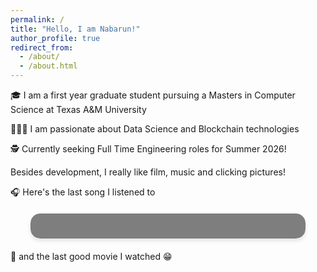 ```yaml
---
permalink: /
title: "Hello, I am Nabarun!"
author_profile: true
redirect_from: 
  - /about/
  - /about.html
---
```

<head>
  <script type="module">
  import { inject } from '@vercel/analytics';
  inject();
  </script>
</head>

🎓 I am a first year graduate student pursuing a Masters in Computer Science at Texas A&M University

👨🏻‍💻 I am passionate about Data Science and Blockchain technologies

🕵️ Currently seeking Full Time Engineering roles for Summer 2026!


Besides development, I really like film, music and clicking pictures!

🎧 Here's the last song I listened to

<div id="lastfm-track" class="animated-card">
    <!-- Last played track will be displayed here -->
  </div>

  <script>
    // Fetch last played track from serverless function
    fetch('/api/lastfm')
      .then(response => response.json())
      .then(data => {
        // Defensive check for missing data
        if (!data.recenttracks || !data.recenttracks.track || data.recenttracks.track.length === 0) {
          document.getElementById('lastfm-track').innerHTML = '<p>No Last.fm data available</p>';
          return;
        }
        const track = data.recenttracks.track[0];
        const trackName = track.name;
        const artistName = track.artist['#text'];
        const albumArt = track.image[3]['#text']; // Size 'large'

        // Function to wrap text in scrolling container if needed
        function wrapInScrollContainer(text, className) {
          if (text.length > 20) {
            return `<div class="scroll-container ${className}"><span class="scroll-text">${text}</span></div>`;
          }
          return `<div class="${className}">${text}</div>`;
        }

        // Update the DOM with the track information
        document.getElementById('lastfm-track').innerHTML = `
          <div class="content-wrapper">
            <img src="${albumArt}" alt="${trackName}" class="album-art" />
            <div class="track-info">
              <p class="now-playing">Last Played Track</p>
              ${wrapInScrollContainer(trackName, 'track-name')}
              ${wrapInScrollContainer(artistName, 'artist-name')}
            </div>
          </div>
        `;
      })
      .catch(error => {
        console.error('Error fetching Last.fm data:', error);
        document.getElementById('lastfm-track').innerHTML = '<p>Error loading Last.fm data</p>';
      });
  </script>

<style>
    .animated-card {
      background-image: url('/images/giphy.webp');
      background-size: cover;
      background-position: center;
      border-radius: 15px;
      padding: 20px;
      box-shadow: 0 4px 6px rgba(0, 0, 0, 0.1);
      max-width: 400px;
      margin: 20px auto;
      overflow: hidden;
      position: relative;
    }

    .animated-card::before {
      content: '';
      position: absolute;
      top: 0;
      left: 0;
      right: 0;
      bottom: 0;
      background: rgba(0, 0, 0, 0.5);
      backdrop-filter: blur(5px);
    }

    .content-wrapper {
      position: relative;
      z-index: 1;
      display: flex;
      align-items: center;
    }

    .album-art {
      width: 100px;
      height: 100px;
      border-radius: 10px;
      margin-right: 20px;
      box-shadow: 0 2px 4px rgba(0, 0, 0, 0.1);
    }

    .track-info {
      flex-grow: 1;
      overflow: hidden;
    }

    .now-playing {
      font-size: 0.8em;
      text-transform: uppercase;
      letter-spacing: 1px;
      color: rgba(255, 255, 255, 0.8);
      margin: 0;
    }

    .track-name, .artist-name {
      white-space: nowrap;
      overflow: hidden;
    }

    .track-name {
      font-size: 1.4em;
      font-weight: bold;
      color: #ffffff;
      margin: 5px 0;
    }

    .artist-name {
      font-size: 1em;
      color: rgba(255, 255, 255, 0.8);
      margin: 0;
    }

    .scroll-container {
      position: relative;
      overflow: hidden;
      width: 100%;
    }

    .scroll-text {
      display: inline-block;
      padding-left: 100%;
      animation: scroll-left 15s linear infinite;
    }

    @keyframes scroll-left {
      0% {
        transform: translateX(0);
      }
      100% {
        transform: translateX(-100%);
      }
    }
  </style>

🍿 and the last good movie I watched 😁

<div id="latest-movie" class="movie-poster-container">
  <!-- Latest good movie poster will be displayed here -->
</div>

<script>
  async function fetchLatestMovie() {
    try {
      console.log('Fetching latest movie data...');
      const response = await fetch('../api/latest-movie');
      console.log('Response status:', response.status);
      const movie = await response.json();
      console.log('Received movie data:', movie);

      if (movie && movie.image && movie.link) {
        console.log('Rendering movie poster');
        document.getElementById('latest-movie').innerHTML = `
          <a href="${movie.link}" target="_blank" rel="noopener noreferrer">
            <img src="${movie.image}" alt="${movie.title}" class="movie-poster" />
          </a>
        `;
      } else {
        console.log('No valid movie data received');
        document.getElementById('latest-movie').innerHTML = '<p>No movie data available</p>';
      }
    } catch (error) {
      console.error('Error fetching latest movie:', error);
      document.getElementById('latest-movie').innerHTML = '<p>Error loading movie data</p>';
    }
  }

  // Call the function when the script loads
  fetchLatestMovie();
</script>

<style>
  .movie-poster-container {
    width: 200px; /* Adjust based on your desired poster size */
    margin: 20px auto;
  }

  .movie-poster {
    width: 100%;
    height: auto;
    border-radius: 10px;
    box-shadow: 0 4px 8px rgba(0, 0, 0, 0.1);
    transition: transform 0.3s ease;
  }

  .movie-poster:hover {
    transform: scale(1.05);
  }
</styl>